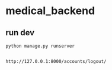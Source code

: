 # medical_backend

## run dev

```
python manage.py runserver


http://127.0.0.1:8000/accounts/logout/
```